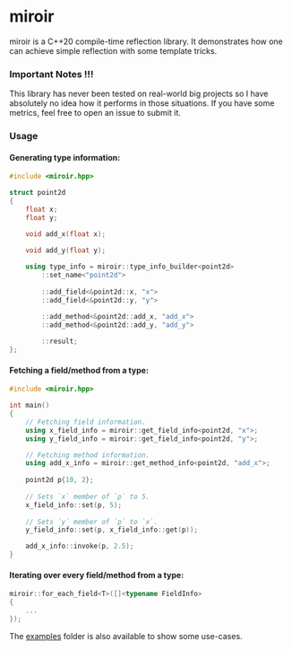 # miroir

miroir is a C++20 compile-time reflection library. It demonstrates how one can achieve simple reflection with some template tricks.

### Important Notes !!!

This library has never been tested on real-world big projects so I have absolutely no idea how it performs in those situations. If you have some metrics, feel free to open an issue to submit it.

### Usage

#### Generating type information:

```cpp
#include <miroir.hpp>

struct point2d
{
    float x;
    float y;

    void add_x(float x);

    void add_y(float y);
    
    using type_info = miroir::type_info_builder<point2d>
        ::set_name<"point2d">
        
        ::add_field<&point2d::x, "x">
        ::add_field<&point2d::y, "y">

        ::add_method<&point2d::add_x, "add_x">
        ::add_method<&point2d::add_y, "add_y">
        
        ::result;
};
```

#### Fetching a field/method from a type:

```cpp
#include <miroir.hpp>

int main()
{
    // Fetching field information.
    using x_field_info = miroir::get_field_info<point2d, "x">; 
    using y_field_info = miroir::get_field_info<point2d, "y">;

    // Fetching method information.
    using add_x_info = miroir::get_method_info<point2d, "add_x">;
    
    point2d p{10, 2};
    
    // Sets `x` member of `p` to 5.
    x_field_info::set(p, 5);
    
    // Sets `y` member of `p` to `x`.
    y_field_info::set(p, x_field_info::get(p));

    add_x_info::invoke(p, 2.5);
}

```

#### Iterating over every field/method from a type:
```cpp
miroir::for_each_field<T>([]<typename FieldInfo>
{
    ...
});
```

The [examples](examples) folder is also available to show some use-cases.